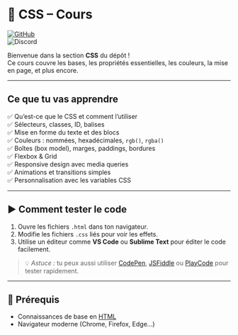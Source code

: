 # 🎨 CSS – Cours

[![GitHub](https://img.shields.io/badge/GitHub-AlexerV-181717?logo=github)](https://github.com/AlexerV)<br>
![Discord](https://img.shields.io/badge/Discord-.alexer-5865F2?logo=discord&logoColor=white)

Bienvenue dans la section **CSS** du dépôt !  
Ce cours couvre les bases, les propriétés essentielles, les couleurs, la mise en page, et plus encore.

---

## Ce que tu vas apprendre

✅ Qu’est-ce que le CSS et comment l’utiliser  
✅ Sélecteurs, classes, ID, balises  
✅ Mise en forme du texte et des blocs  
✅ Couleurs : nommées, hexadécimales, `rgb()`, `rgba()`  
✅ Boîtes (box model), marges, paddings, bordures  
✅ Flexbox & Grid  
✅ Responsive design avec media queries  
✅ Animations et transitions simples  
✅ Personnalisation avec les variables CSS

---

## ▶️ Comment tester le code

1. Ouvre les fichiers `.html` dans ton navigateur.
2. Modifie les fichiers `.css` liés pour voir les effets.
3. Utilise un éditeur comme **VS Code** ou **Sublime Text** pour éditer le code facilement.

> 💡 *Astuce :* tu peux aussi utiliser [CodePen](https://codepen.io), [JSFiddle](https://jsfiddle.net) ou [PlayCode](https://playcode.io) pour tester rapidement.

---

## 📌 Prérequis
- Connaissances de base en [HTML](../html/cours.md)
- Navigateur moderne (Chrome, Firefox, Edge…)
